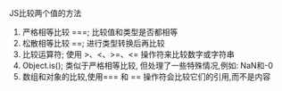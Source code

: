 JS比较两个值的方法
1. 严格相等比较 ===; 比较值和类型是否都相等
2. 松散相等比较 ==; 进行类型转换后再比较
3. 比较运算符; 使用 >、<、>=、<= 操作符来比较数字或字符串
4. Object.is(); 类似于严格相等比较, 但处理了一些特殊情况,例如: NaN和-0
5. 数组和对象的比较,使用=== 和 == 操作符会比较它们的引用,而不是内容

